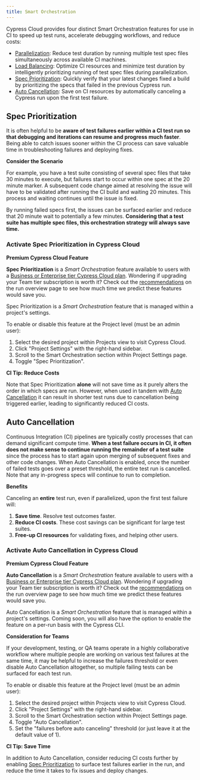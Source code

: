 ```yaml
---
title: Smart Orchestration
---
```


Cypress Cloud provides four distinct Smart Orchestration features for use in CI
to speed up test runs, accelerate debugging workflows, and reduce costs:

- [Parallelization](/guides/guides/parallelization): Reduce test duration by
  running multiple test spec files simultaneously across available CI machines.
- [Load Balancing](/guides/guides/parallelization#Balance-strategy): Optimize CI
  resources and minimize test duration by intelligently prioritizing running of
  test spec files during parallelization.
- [Spec Prioritization](#Spec-Prioritization): Quickly verify that your latest
  changes fixed a build by prioritizing the specs that failed in the previous
  Cypress run.
- [Auto Cancellation](#Auto-Cancellation): Save on CI resources by automatically
  canceling a Cypress run upon the first test failure.

## Spec Prioritization

It is often helpful to be **aware of test failures earlier within a CI test run
so that debugging and iterations can resume and progress much faster**. Being
able to catch issues sooner within the CI process can save valuable time in
troubleshooting failures and deploying fixes.

<Alert type="info">

<strong class="alert-header"><Icon name="graduation-cap"></Icon> Consider the
Scenario</strong>

For example, you have a test suite consisting of several spec files that take 30
minutes to execute, but failures start to occur within one spec at the 20 minute
marker. A subsequent code change aimed at resolving the issue will have to be
validated after running the CI build and waiting 20 minutes. This process and
waiting continues until the issue is fixed.

By running failed specs first, the issues can be surfaced earlier and reduce
that 20 minute wait to potentially a few minutes. **Considering that a test
suite has multiple spec files, this orchestration strategy will always save
time.**

</Alert>

### Activate Spec Prioritization in Cypress Cloud

<Alert type="success">

<strong class="alert-header"><Icon name="star"></Icon> Premium Cypress Cloud
Feature</strong>

**Spec Prioritization** is a _Smart Orchestration_ feature available to users
with a
[Business or Enterprise tier Cypress Cloud plan](https://cypress.io/pricing).
Wondering if upgrading your Team tier subscription is worth it? Check out the
[recommendations](/guides/cloud/runs#Recommendations) on the run overview page
to see how much time we predict these features would save you.

</Alert>

Spec Prioritization is a _Smart Orchestration_ feature that is managed within a
project's settings.

To enable or disable this feature at the Project level (must be an admin user):

1. Select the desired project within Projects view to visit Cypress Cloud.
2. Click "Project Settings" with the right-hand sidebar.
3. Scroll to the Smart Orchestration section within Project Settings page.
4. Toggle "Spec Prioritization".

<DocsImage src="/img/guides/cloud/smart-orchestration/spec-prioritization-active.png" alt="Enable Spec Prioritization"></DocsImage>

<Alert type="bolt">

<strong class="alert-header">CI Tip: Reduce Costs</strong>

Note that Spec Prioritization **alone** will not save time as it purely alters
the order in which specs are run. However, when used in tandem with
[Auto Cancellation](#Auto-Cancellation) it can result in shorter test runs due
to cancellation being triggered earlier, leading to significantly reduced CI
costs.

</Alert>

## Auto Cancellation

Continuous Integration (CI) pipelines are typically costly processes that can
demand significant compute time. **When a test failure occurs in CI, it often
does not make sense to continue running the remainder of a test suite** since
the process has to start again upon merging of subsequent fixes and other code
changes. When Auto Cancellation is enabled, once the number of failed tests goes
over a preset threshold, the entire test run is cancelled. Note that any
in-progress specs will continue to run to completion.

<Alert type="success">

<strong class="alert-header"><Icon name="check"></Icon> Benefits</strong>

Canceling an **entire** test run, even if parallelized, upon the first test
failure will:

1. **Save time**. Resolve test outcomes faster.
2. **Reduce CI costs**. These cost savings can be significant for large test
   suites.
3. **Free-up CI resources** for validating fixes, and helping other users.

</Alert>

### Activate Auto Cancellation in Cypress Cloud

<Alert type="success">

<strong class="alert-header"><Icon name="star"></Icon> Premium Cypress Cloud
Feature</strong>

**Auto Cancellation** is a _Smart Orchestration_ feature available to users with
a [Business or Enterprise tier Cypress Cloud plan](https://cypress.io/pricing).
Wondering if upgrading your Team tier subscription is worth it? Check out the
[recommendations](/guides/cloud/runs#Recommendations) on the run overview page
to see how much time we predict these features would save you.

</Alert>

Auto Cancellation is a _Smart Orchestration_ feature that is managed within a
project's settings. Coming soon, you will also have the option to enable the
feature on a per-run basis with the Cypress CLI.

<Alert type="info">

<strong class="alert-header">Consideration for Teams</strong>

If your development, testing, or QA teams operate in a highly collaborative
workflow where multiple people are working on various test failures at the same
time, it may be helpful to increase the failures threshold or even disable Auto
Cancellation altogether, so multiple failing tests can be surfaced for each test
run.

</Alert>

To enable or disable this feature at the Project level (must be an admin user):

1. Select the desired project within Projects view to visit Cypress Cloud.
2. Click "Project Settings" with the right-hand sidebar.
3. Scroll to the Smart Orchestration section within Project Settings page.
4. Toggle "Auto Cancellation".
5. Set the "failures before auto canceling" threshold (or just leave it at the
   default value of 1).

<DocsImage src="/img/guides/cloud/smart-orchestration/auto-cancellation-active.png" alt="Enable Auto Cancellation"></DocsImage>

<Alert type="bolt">

<strong class="alert-header">CI Tip: Save Time</strong>

In addition to Auto Cancellation, consider reducing CI costs further by enabling
[Spec Prioritization](#Spec-Prioritization) to surface test failures earlier in
the run, and reduce the time it takes to fix issues and deploy changes.

</Alert>

